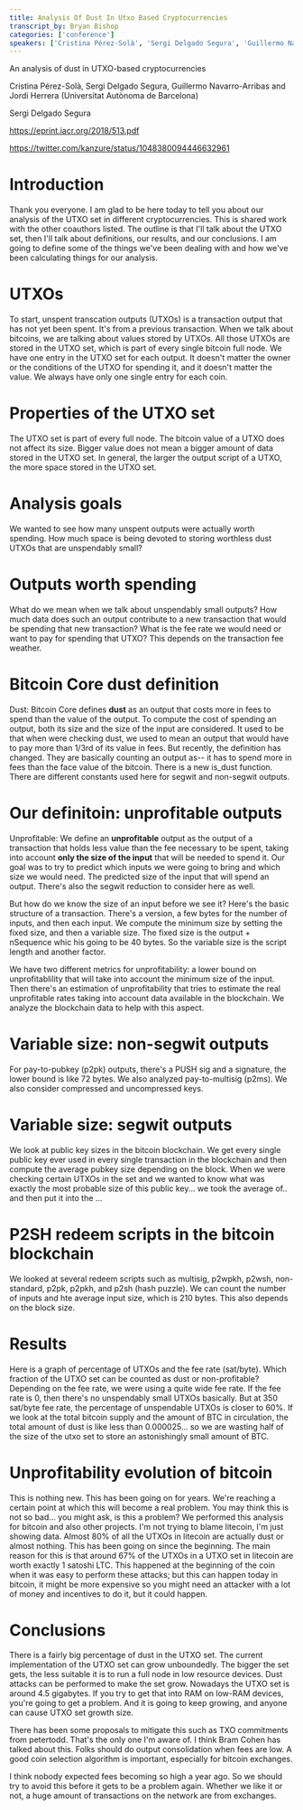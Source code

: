 ```yaml
---
title: Analysis Of Dust In Utxo Based Cryptocurrencies
transcript_by: Bryan Bishop
categories: ['conference']
speakers: ['Cristina Pérez-Solà', 'Sergi Delgado Segura', 'Guillermo Navarro-Arribas', 'Jordi Herrera']
---
```


An analysis of dust in UTXO-based cryptocurrencies

Cristina Pérez-Solà, Sergi Delgado Segura, Guillermo Navarro-Arribas and Jordi Herrera (Universitat Autònoma de Barcelona)

Sergi Delgado Segura

<https://eprint.iacr.org/2018/513.pdf>

<https://twitter.com/kanzure/status/1048380094446632961>

# Introduction

Thank you everyone. I am glad to be here today to tell you about our analysis of the UTXO set in different cryptocurrencies. This is shared work with the other coauthors listed. The outline is that I'll talk about the UTXO set, then I'll talk about definitions, our results, and our conclusions. I am going to define some of the things we've been dealing with and how we've been calculating things for our analysis.

# UTXOs

To start, unspent transcation outputs (UTXOs) is a transaction output that has not yet been spent. It's from a previous transaction. When we talk about bitcoins, we are talking about values stored by UTXOs. All those UTXOs are stored in the UTXO set, which is part of every single bitcoin full node. We have one entry in the UTXO set for each output. It doesn't matter the owner or the conditions of the UTXO for spending it, and it doesn't matter the value. We always have only one single entry for each coin.

# Properties of the UTXO set

The UTXO set is part of every full node. The bitcoin value of a UTXO does not affect its size. Bigger value does not mean a bigger amount of data stored in the UTXO set. In general, the larger the output script of a UTXO, the more space stored in the UTXO set.

# Analysis goals

We wanted to see how many unspent outputs were actually worth spending. How much space is being devoted to storing worthless dust UTXOs that are unspendably small?

# Outputs worth spending

What do we mean when we talk about unspendably small outputs? How much data does such an output contribute to a new transaction that would be spending that new transaction? What is the fee rate we would need or want to pay for spending that UTXO? This depends on the transaction fee weather.

# Bitcoin Core dust definition

Dust: Bitcoin Core defines **dust** as an output that costs more in fees to spend than the value of the output. To compute the cost of spending an output, both its size and the size of the input are considered. It used to be that when were checking dust, we used to mean an output that would have to pay more than 1/3rd of its value in fees. But recently, the definition has changed. They are basically counting an output as-- it has to spend more in fees than the face value of the bitcoin. There is a new is\_dust function. There are different constants used here for segwit and non-segwit outputs.

# Our definitoin: unprofitable outputs

Unprofitable: We define an **unprofitable** output as the output of a transaction that holds less value than the fee necessary to be spent, taking into account **only the size of the input** that will be needed to spend it. Our goal was to try to predict which inputs we were going to bring and which size we would need. The predicted size of the input that will spend an output. There's also the segwit reduction to consider here as well.

But how do we know the size of an input before we see it? Here's the basic structure of a transaction. There's a version, a few bytes for the number of inputs, and then each input. We compute the minimum size by setting the fixed size, and then a variable size. The fixed size is the output + nSequence whic his going to be 40 bytes. So the variable size is the script length and another factor.

We have two different metrics for unprofitability: a lower bound on unprofitablility that will take into account the minimum size of the input. Then there's an estimation of unprofitability that tries to estimate the real unprofitable rates taking into account data available in the blockchain. We analyze the blockchain data to help with this aspect.

# Variable size: non-segwit outputs

For pay-to-pubkey (p2pk) outputs, there's a PUSH sig and a signature, the lower bound is like 72 bytes. We also analyzed pay-to-multisig (p2ms). We also consider compressed and uncompressed keys.

# Variable size: segwit outputs

We look at public key sizes in the bitcoin blockchain. We get every single public key ever used in every single transaction in the blockchain and then compute the average pubkey size depending on the block. When we were checking certain UTXOs in the set and we wanted to know what was exactly the most probable size of this public key... we took the average of.. and then put it into the ...

# P2SH redeem scripts in the bitcoin blockchain

We looked at several redeem scripts such as multisig, p2wpkh, p2wsh, non-standard, p2pk, p2pkh, and p2sh (hash puzzle). We can count the number of inputs and hte average input size, which is 210 bytes. This also depends on the block size.

# Results

Here is a graph of percentage of UTXOs and the fee rate (sat/byte). Which fraction of the UTXO set can be counted as dust or non-profitable? Depending on the fee rate, we were using a quite wide fee rate. If the fee rate is 0, then there's no unspendably small UTXOs basically. But at 350 sat/byte fee rate, the percentage of unspendable UTXOs is closer to 60%. If we look at the total bitcoin supply and the amount of BTC in circulation, the total amount of dust is like less than 0.000025... so we are wasting half of the size of the utxo set to store an astonishingly small amount of BTC.

# Unprofitability evolution of bitcoin

This is nothing new. This has been going on for years. We're reaching a certain point at which this will become a real problem. You may think this is not so bad... you might ask, is this a problem? We performed this analysis for bitcoin and also other projects. I'm not trying to blame litecoin, I'm just showing data. Almost 80% of all the UTXOs in litecoin are actually dust or almost nothing. This has been going on since the beginning. The main reason for this is that around 67% of the UTXOs in a UTXO set in litecoin are worth exactly 1 satoshi LTC. This happened at the beginning of the coin when it was easy to perform these attacks; but this can happen today in bitcoin, it might be more expensive so you might need an attacker with a lot of money and incentives to do it, but it could happen.

# Conclusions

There is a fairly big percentage of dust in the UTXO set. The current implementation of the UTXO set can grow unboundedly. The bigger the set gets, the less suitable it is to run a full node in low resource devices. Dust attacks can be performed to make the set grow. Nowadays the UTXO set is around 4.5 gigabytes. If you try to get that into RAM on low-RAM devices, you're going to get a problem. And it is going to keep growing, and anyone can cause UTXO set growth size.

There has been some proposals to mitigate this such as TXO commitments from petertodd. That's the only one I'm aware of. I think Bram Cohen has talked about this. Folks should do output consolidation when fees are low. A good coin selection algorithm is important, especially for bitcoin exchanges.

I think nobody expected fees becoming so high a year ago. So we should try to avoid this before it gets to be a problem again. Whether we like it or not, a huge amount of transactions on the network are from exchanges.


